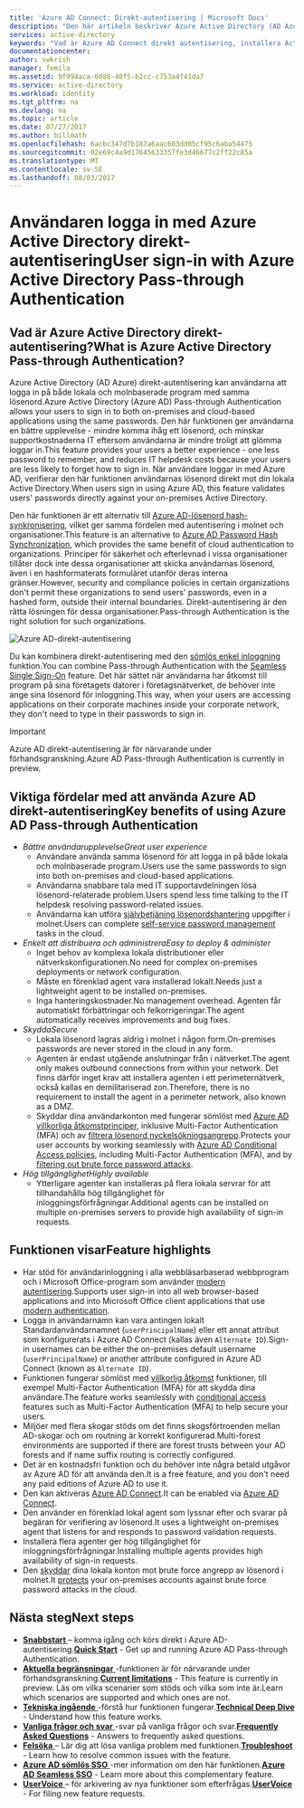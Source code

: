 ```yaml
---
title: 'Azure AD Connect: Direkt-autentisering | Microsoft Docs'
description: "Den här artikeln beskriver Azure Active Directory (AD Azure) direkt-autentisering och hur det kan Azure AD inloggningar genom att verifiera användarnas lösenord mot lokala Active Directory."
services: active-directory
keywords: "Vad är Azure AD Connect direkt autentisering, installera Active Directory, komponenter som krävs för Azure AD, SSO, Single Sign-on"
documentationcenter: 
author: swkrish
manager: femila
ms.assetid: 9f994aca-6088-40f5-b2cc-c753a4f41da7
ms.service: active-directory
ms.workload: identity
ms.tgt_pltfrm: na
ms.devlang: na
ms.topic: article
ms.date: 07/27/2017
ms.author: billmath
ms.openlocfilehash: 6acbc347d7b187a6aac603dd05cf95c6aba54475
ms.sourcegitcommit: 02e69c4a9d17645633357fe3d46677c2ff22c85a
ms.translationtype: MT
ms.contentlocale: sv-SE
ms.lasthandoff: 08/03/2017
---
```

# <a name="user-sign-in-with-azure-active-directory-pass-through-authentication"></a><span data-ttu-id="050e5-104">Användaren logga in med Azure Active Directory direkt-autentisering</span><span class="sxs-lookup"><span data-stu-id="050e5-104">User sign-in with Azure Active Directory Pass-through Authentication</span></span>

## <a name="what-is-azure-active-directory-pass-through-authentication"></a><span data-ttu-id="050e5-105">Vad är Azure Active Directory direkt-autentisering?</span><span class="sxs-lookup"><span data-stu-id="050e5-105">What is Azure Active Directory Pass-through Authentication?</span></span>

<span data-ttu-id="050e5-106">Azure Active Directory (AD Azure) direkt-autentisering kan användarna att logga in på både lokala och molnbaserade program med samma lösenord.</span><span class="sxs-lookup"><span data-stu-id="050e5-106">Azure Active Directory (Azure AD) Pass-through Authentication allows your users to sign in to both on-premises and cloud-based applications using the same passwords.</span></span> <span data-ttu-id="050e5-107">Den här funktionen ger användarna en bättre upplevelse - mindre komma ihåg ett lösenord, och minskar supportkostnaderna IT eftersom användarna är mindre troligt att glömma loggar in.</span><span class="sxs-lookup"><span data-stu-id="050e5-107">This feature provides your users a better experience - one less password to remember, and reduces IT helpdesk costs because your users are less likely to forget how to sign in.</span></span> <span data-ttu-id="050e5-108">När användare loggar in med Azure AD, verifierar den här funktionen användarnas lösenord direkt mot din lokala Active Directory.</span><span class="sxs-lookup"><span data-stu-id="050e5-108">When users sign in using Azure AD, this feature validates users' passwords directly against your on-premises Active Directory.</span></span>

<span data-ttu-id="050e5-109">Den här funktionen är ett alternativ till [Azure AD-lösenord hash-synkronisering](active-directory-aadconnectsync-implement-password-synchronization.md), vilket ger samma fördelen med autentisering i molnet och organisationer.</span><span class="sxs-lookup"><span data-stu-id="050e5-109">This feature is an alternative to [Azure AD Password Hash Synchronization](active-directory-aadconnectsync-implement-password-synchronization.md), which provides the same benefit of cloud authentication to organizations.</span></span> <span data-ttu-id="050e5-110">Principer för säkerhet och efterlevnad i vissa organisationer tillåter dock inte dessa organisationer att skicka användarnas lösenord, även i en hashformaterats formuläret utanför deras interna gränser.</span><span class="sxs-lookup"><span data-stu-id="050e5-110">However, security and compliance policies in certain organizations don't permit these organizations to send users' passwords, even in a hashed form, outside their internal boundaries.</span></span> <span data-ttu-id="050e5-111">Direkt-autentisering är den rätta lösningen för dessa organisationer.</span><span class="sxs-lookup"><span data-stu-id="050e5-111">Pass-through Authentication is the right solution for such organizations.</span></span>

![Azure AD-direkt-autentisering](./media/active-directory-aadconnect-pass-through-authentication/pta1.png)

<span data-ttu-id="050e5-113">Du kan kombinera direkt-autentisering med den [sömlös enkel inloggning](active-directory-aadconnect-sso.md) funktion.</span><span class="sxs-lookup"><span data-stu-id="050e5-113">You can combine Pass-through Authentication with the [Seamless Single Sign-On](active-directory-aadconnect-sso.md) feature.</span></span> <span data-ttu-id="050e5-114">Det här sättet när användarna har åtkomst till program på sina företagets datorer i företagsnätverket, de behöver inte ange sina lösenord för inloggning.</span><span class="sxs-lookup"><span data-stu-id="050e5-114">This way, when your users are accessing applications on their corporate machines inside your corporate network, they don't need to type in their passwords to sign in.</span></span>

>[!IMPORTANT]
><span data-ttu-id="050e5-115">Azure AD direkt-autentisering är för närvarande under förhandsgranskning.</span><span class="sxs-lookup"><span data-stu-id="050e5-115">Azure AD Pass-through Authentication is currently in preview.</span></span>

## <a name="key-benefits-of-using-azure-ad-pass-through-authentication"></a><span data-ttu-id="050e5-116">Viktiga fördelar med att använda Azure AD direkt-autentisering</span><span class="sxs-lookup"><span data-stu-id="050e5-116">Key benefits of using Azure AD Pass-through Authentication</span></span>

- <span data-ttu-id="050e5-117">*Bättre användarupplevelse*</span><span class="sxs-lookup"><span data-stu-id="050e5-117">*Great user experience*</span></span>
  - <span data-ttu-id="050e5-118">Användare använda samma lösenord för att logga in på både lokala och molnbaserade program.</span><span class="sxs-lookup"><span data-stu-id="050e5-118">Users use the same passwords to sign into both on-premises and cloud-based applications.</span></span>
  - <span data-ttu-id="050e5-119">Användarna snabbare tala med IT supportavdelningen lösa lösenord-relaterade problem.</span><span class="sxs-lookup"><span data-stu-id="050e5-119">Users spend less time talking to the IT helpdesk resolving password-related issues.</span></span>
  - <span data-ttu-id="050e5-120">Användarna kan utföra [självbetjäning lösenordshantering](../active-directory-passwords-overview.md) uppgifter i molnet.</span><span class="sxs-lookup"><span data-stu-id="050e5-120">Users can complete [self-service password management](../active-directory-passwords-overview.md) tasks in the cloud.</span></span>
- <span data-ttu-id="050e5-121">*Enkelt att distribuera och administrera*</span><span class="sxs-lookup"><span data-stu-id="050e5-121">*Easy to deploy & administer*</span></span>
  - <span data-ttu-id="050e5-122">Inget behov av komplexa lokala distributioner eller nätverkskonfigurationen.</span><span class="sxs-lookup"><span data-stu-id="050e5-122">No need for complex on-premises deployments or network configuration.</span></span>
  - <span data-ttu-id="050e5-123">Måste en förenklad agent vara installerad lokalt.</span><span class="sxs-lookup"><span data-stu-id="050e5-123">Needs just a lightweight agent to be installed on-premises.</span></span>
  - <span data-ttu-id="050e5-124">Inga hanteringskostnader.</span><span class="sxs-lookup"><span data-stu-id="050e5-124">No management overhead.</span></span> <span data-ttu-id="050e5-125">Agenten får automatiskt förbättringar och felkorrigeringar.</span><span class="sxs-lookup"><span data-stu-id="050e5-125">The agent automatically receives improvements and bug fixes.</span></span>
- <span data-ttu-id="050e5-126">*Skydda*</span><span class="sxs-lookup"><span data-stu-id="050e5-126">*Secure*</span></span>
  - <span data-ttu-id="050e5-127">Lokala lösenord lagras aldrig i molnet i någon form.</span><span class="sxs-lookup"><span data-stu-id="050e5-127">On-premises passwords are never stored in the cloud in any form.</span></span>
  - <span data-ttu-id="050e5-128">Agenten är endast utgående anslutningar från i nätverket.</span><span class="sxs-lookup"><span data-stu-id="050e5-128">The agent only makes outbound connections from within your network.</span></span> <span data-ttu-id="050e5-129">Det finns därför inget krav att installera agenten i ett perimeternätverk, också kallas en demilitariserad zon.</span><span class="sxs-lookup"><span data-stu-id="050e5-129">Therefore, there is no requirement to install the agent in a perimeter network, also known as a DMZ.</span></span>
  - <span data-ttu-id="050e5-130">Skyddar dina användarkonton med fungerar sömlöst med [Azure AD villkorliga åtkomstprinciper](../active-directory-conditional-access-azure-portal.md), inklusive Multi-Factor Authentication (MFA) och av [filtrera lösenord nyckelsökningsangrepp](active-directory-aadconnect-pass-through-authentication-smart-lockout.md).</span><span class="sxs-lookup"><span data-stu-id="050e5-130">Protects your user accounts by working seamlessly with [Azure AD Conditional Access policies](../active-directory-conditional-access-azure-portal.md), including Multi-Factor Authentication (MFA), and by [filtering out brute force password attacks](active-directory-aadconnect-pass-through-authentication-smart-lockout.md).</span></span>
- <span data-ttu-id="050e5-131">*Hög tillgänglighet*</span><span class="sxs-lookup"><span data-stu-id="050e5-131">*Highly available*</span></span>
  - <span data-ttu-id="050e5-132">Ytterligare agenter kan installeras på flera lokala servrar för att tillhandahålla hög tillgänglighet för inloggningsförfrågningar.</span><span class="sxs-lookup"><span data-stu-id="050e5-132">Additional agents can be installed on multiple on-premises servers to provide high availability of sign-in requests.</span></span>

## <a name="feature-highlights"></a><span data-ttu-id="050e5-133">Funktionen visar</span><span class="sxs-lookup"><span data-stu-id="050e5-133">Feature highlights</span></span>

- <span data-ttu-id="050e5-134">Har stöd för användarinloggning i alla webbläsarbaserad webbprogram och i Microsoft Office-program som använder [modern autentisering](https://aka.ms/modernauthga).</span><span class="sxs-lookup"><span data-stu-id="050e5-134">Supports user sign-in into all web browser-based applications and into Microsoft Office client applications that use [modern authentication](https://aka.ms/modernauthga).</span></span>
- <span data-ttu-id="050e5-135">Logga in användarnamn kan vara antingen lokalt Standardanvändarnamnet (`userPrincipalName`) eller ett annat attribut som konfigurerats i Azure AD Connect (kallas även `Alternate ID`).</span><span class="sxs-lookup"><span data-stu-id="050e5-135">Sign-in usernames can be either the on-premises default username (`userPrincipalName`) or another attribute configured in Azure AD Connect (known as `Alternate ID`).</span></span>
- <span data-ttu-id="050e5-136">Funktionen fungerar sömlöst med [villkorlig åtkomst](../active-directory-conditional-access.md) funktioner, till exempel Multi-Factor Authentication (MFA) för att skydda dina användare.</span><span class="sxs-lookup"><span data-stu-id="050e5-136">The feature works seamlessly with [conditional access](../active-directory-conditional-access.md) features such as Multi-Factor Authentication (MFA) to help secure your users.</span></span>
- <span data-ttu-id="050e5-137">Miljöer med flera skogar stöds om det finns skogsförtroenden mellan AD-skogar och om routning är korrekt konfigurerad.</span><span class="sxs-lookup"><span data-stu-id="050e5-137">Multi-forest environments are supported if there are forest trusts between your AD forests and if name suffix routing is correctly configured.</span></span>
- <span data-ttu-id="050e5-138">Det är en kostnadsfri funktion och du behöver inte några betald utgåvor av Azure AD för att använda den.</span><span class="sxs-lookup"><span data-stu-id="050e5-138">It is a free feature, and you don't need any paid editions of Azure AD to use it.</span></span>
- <span data-ttu-id="050e5-139">Den kan aktiveras [Azure AD Connect](active-directory-aadconnect.md).</span><span class="sxs-lookup"><span data-stu-id="050e5-139">It can be enabled via [Azure AD Connect](active-directory-aadconnect.md).</span></span>
- <span data-ttu-id="050e5-140">Den använder en förenklad lokal agent som lyssnar efter och svarar på begäran för verifiering av lösenord.</span><span class="sxs-lookup"><span data-stu-id="050e5-140">It uses a lightweight on-premises agent that listens for and responds to password validation requests.</span></span>
- <span data-ttu-id="050e5-141">Installera flera agenter ger hög tillgänglighet för inloggningsförfrågningar.</span><span class="sxs-lookup"><span data-stu-id="050e5-141">Installing multiple agents provides high availability of sign-in requests.</span></span>
- <span data-ttu-id="050e5-142">Den [skyddar](active-directory-aadconnect-pass-through-authentication-smart-lockout.md) dina lokala konton mot brute force angrepp av lösenord i molnet.</span><span class="sxs-lookup"><span data-stu-id="050e5-142">It [protects](active-directory-aadconnect-pass-through-authentication-smart-lockout.md) your on-premises accounts against brute force password attacks in the cloud.</span></span>

## <a name="next-steps"></a><span data-ttu-id="050e5-143">Nästa steg</span><span class="sxs-lookup"><span data-stu-id="050e5-143">Next steps</span></span>

- <span data-ttu-id="050e5-144">[**Snabbstart** ](active-directory-aadconnect-pass-through-authentication-quick-start.md) – komma igång och körs direkt i Azure AD-autentisering.</span><span class="sxs-lookup"><span data-stu-id="050e5-144">[**Quick Start**](active-directory-aadconnect-pass-through-authentication-quick-start.md) - Get up and running Azure AD Pass-through Authentication.</span></span>
- <span data-ttu-id="050e5-145">[**Aktuella begränsningar** ](active-directory-aadconnect-pass-through-authentication-current-limitations.md) -funktionen är för närvarande under förhandsgranskning.</span><span class="sxs-lookup"><span data-stu-id="050e5-145">[**Current limitations**](active-directory-aadconnect-pass-through-authentication-current-limitations.md) - This feature is currently in preview.</span></span> <span data-ttu-id="050e5-146">Läs om vilka scenarier som stöds och vilka som inte är.</span><span class="sxs-lookup"><span data-stu-id="050e5-146">Learn which scenarios are supported and which ones are not.</span></span>
- <span data-ttu-id="050e5-147">[**Tekniska ingående** ](active-directory-aadconnect-pass-through-authentication-how-it-works.md) -förstå hur funktionen fungerar.</span><span class="sxs-lookup"><span data-stu-id="050e5-147">[**Technical Deep Dive**](active-directory-aadconnect-pass-through-authentication-how-it-works.md) - Understand how this feature works.</span></span>
- <span data-ttu-id="050e5-148">[**Vanliga frågor och svar** ](active-directory-aadconnect-pass-through-authentication-faq.md) -svar på vanliga frågor och svar.</span><span class="sxs-lookup"><span data-stu-id="050e5-148">[**Frequently Asked Questions**](active-directory-aadconnect-pass-through-authentication-faq.md) - Answers to frequently asked questions.</span></span>
- <span data-ttu-id="050e5-149">[**Felsöka** ](active-directory-aadconnect-troubleshoot-pass-through-authentication.md) – Lär dig att lösa vanliga problem med funktionen.</span><span class="sxs-lookup"><span data-stu-id="050e5-149">[**Troubleshoot**](active-directory-aadconnect-troubleshoot-pass-through-authentication.md) - Learn how to resolve common issues with the feature.</span></span>
- <span data-ttu-id="050e5-150">[**Azure AD sömlös SSO** ](active-directory-aadconnect-sso.md) -mer information om den här funktionen.</span><span class="sxs-lookup"><span data-stu-id="050e5-150">[**Azure AD Seamless SSO**](active-directory-aadconnect-sso.md) - Learn more about this complementary feature.</span></span>
- <span data-ttu-id="050e5-151">[**UserVoice** ](https://feedback.azure.com/forums/169401-azure-active-directory/category/160611-directory-synchronization-aad-connect) – för arkivering av nya funktioner som efterfrågas.</span><span class="sxs-lookup"><span data-stu-id="050e5-151">[**UserVoice**](https://feedback.azure.com/forums/169401-azure-active-directory/category/160611-directory-synchronization-aad-connect) - For filing new feature requests.</span></span>
